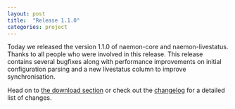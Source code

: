 ```yaml
---
layout: post
title:  "Release 1.1.0"
categories: project
---
```


Today we released the version 1.1.0 of naemon-core and naemon-livestatus. Thanks to all
people who were involved in this release. This release contains several bugfixes along
with performance improvements on initial configuration parsing and a new livestatus column
to improve synchronisation.


Head on to [the download section](/download) or check out the [changelog](/documentation/usersguide/whatsnew.html) for
a detailed list of changes.
